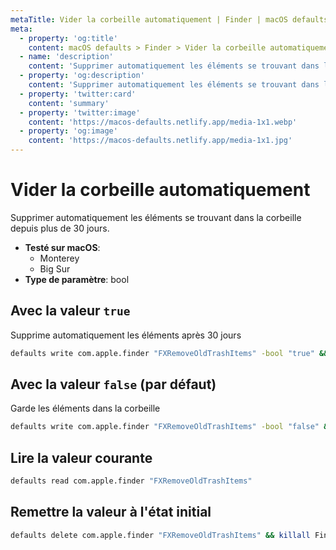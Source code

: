 ```yaml
---
metaTitle: Vider la corbeille automatiquement | Finder | macOS defaults
meta:
  - property: 'og:title'
    content: macOS defaults > Finder > Vider la corbeille automatiquement
  - name: 'description'
    content: 'Supprimer automatiquement les éléments se trouvant dans la corbeille depuis plus de 30 jours.'
  - property: 'og:description'
    content: 'Supprimer automatiquement les éléments se trouvant dans la corbeille depuis plus de 30 jours.'
  - property: 'twitter:card'
    content: 'summary'
  - property: 'twitter:image'
    content: 'https://macos-defaults.netlify.app/media-1x1.webp'
  - property: 'og:image'
    content: 'https://macos-defaults.netlify.app/media-1x1.jpg'
---
```


# Vider la corbeille automatiquement

Supprimer automatiquement les éléments se trouvant dans la corbeille depuis plus de 30 jours.

<!-- break lists -->

- **Testé sur macOS**:
  - Monterey
  - Big Sur
- **Type de paramètre**: bool

## Avec la valeur `true`

Supprime automatiquement les éléments après 30 jours

```bash
defaults write com.apple.finder "FXRemoveOldTrashItems" -bool "true" && killall Finder
```

## Avec la valeur `false` (par défaut)

Garde les éléments dans la corbeille

```bash
defaults write com.apple.finder "FXRemoveOldTrashItems" -bool "false" && killall Finder
```

## Lire la valeur courante

```bash
defaults read com.apple.finder "FXRemoveOldTrashItems"
```

## Remettre la valeur à l'état initial

```bash
defaults delete com.apple.finder "FXRemoveOldTrashItems" && killall Finder
```
